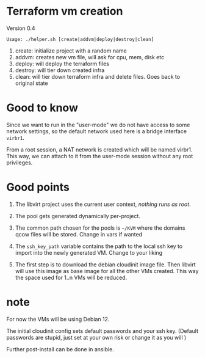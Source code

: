 # Terraform vm creation

Version 0.4

`Usage: ./helper.sh [create|addvm|deploy|destroy|clean]`

1. create: initialize project with a random name
2. addvm: creates new vm file, will ask for cpu, mem, disk etc
3. deploy: will deploy the terraform files
4. destroy: will tier down created infra
5. clean: will tier down terraform infra and delete files. Goes back to original state

# Good to know
Since we want to run in the "user-mode" we do not have access to some network settings, so the default network used here is a bridge interface `virbr1`.

From a root session, a NAT network is created which will be named virbr1. This way, we can attach to it from the user-mode session without any root privileges.

# Good points

1. The libvirt project uses the current user context, *nothing runs as root*.

2. The pool gets generated dynamically per-project.

3. The common path chosen for the pools is `~/KVM` where the domains qcow files will be stored. Change in vars if wanted

4. The `ssh_key_path` variable contains the path to the local ssh key to import into the newly generated VM. Change to your liking 

5. The first step is to download the debian cloudinit image file. Then libvirt will use this image as base image for all the other VMs created. This way the space used for 1..n VMs will be reduced.

# note
For now the VMs will be using Debian 12.

The initial cloudinit config sets default passwords and your ssh key. (Default passwords are stupid, just set at your own risk or change it as you will )


Further post-install can be done in ansible.

